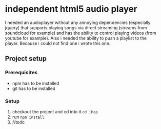 # **i**ndependent **h**tml5 **a**udio **p**layer
I needed an audioplayer without any annoying dependencies (especially jquery) that supports playing songs via direct streaming (streams from soundcloud for example) and has the ability to control playing videos (from youtube for example). Also i needed the ability to push a playlist to the player. Because i could not find one i wrote this one.

## Project setup
### Prerequisites
* npm has to be installed
* git has to be installed
 
### Setup
1. checkout the project and cd into it `cd ihap`
2. run `npm install`
3. //todo
